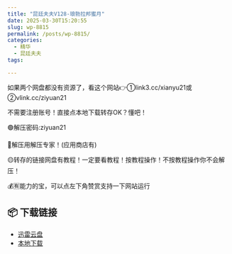 ```yaml
---
title: "昆廷夫夫V128-琅勃拉邦蜜月"
date: 2025-03-30T15:20:55
slug: wp-8815
permalink: /posts/wp-8815/
categories:
  - 精华
  - 昆廷夫夫
tags:

---
```


如果两个网盘都没有资源了，看这个网站👉①link3.cc/xianyu21或②vlink.cc/ziyuan21

不需要注册账号！直接点本地下载转存OK？懂吧！

🟢解压密码:ziyuan21

🔵解压用解压专家！(应用商店有)

🟡转存的链接网盘有教程！一定要看教程！按教程操作！不按教程操作你不会解压！

💰🈶能力的宝，可以点左下角赞赏支持一下网站运行

## 📦 下载链接
- [迅雷云盘](https://blziyuan21.com/pay-download/8815?key=40bd78436d&down_id=0)
- [本地下载](https://blziyuan21.com/pay-download/8815?key=40bd78436d&down_id=1)

